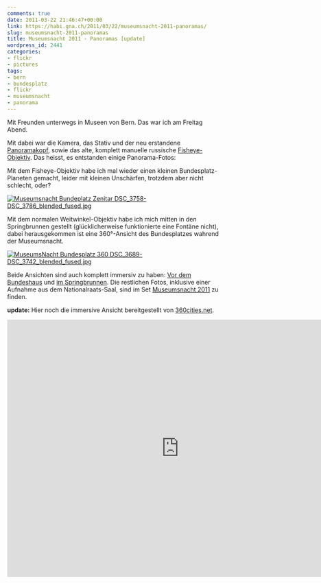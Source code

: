 ```yaml
---
comments: true
date: 2011-03-22 21:46:47+00:00
link: https://habi.gna.ch/2011/03/22/museumsnacht-2011-panoramas/
slug: museumsnacht-2011-panoramas
title: Museumsnacht 2011 - Panoramas [update]
wordpress_id: 2441
categories:
- flickr
- pictures
tags:
- bern
- bundesplatz
- flickr
- museumsnacht
- panorama
---
```


Mit Freunden unterwegs in Museen von Bern.
Das war ich am Freitag Abend.

Mit dabei war die Kamera, das Stativ und der neu erstandene [Panoramakopf](http://www.panorama-hardware.de/), sowie das alte, komplett manuelle russische [Fisheye-Objektiv](http://www.kenrockwell.com/zenit/zenitar-16mm.htm). Das heisst, es entstanden einige Panorama-Fotos:

Mit dem Fisheye-Objektiv habe ich mal wieder einen kleinen Bundesplatz-Planeten gemacht, leider mit kleinen Unschärfen, trotzdem aber nicht schlecht, oder?

[![Museumsnacht Bundeplatz Zenitar DSC_3758-DSC_3786_blended_fused.jpg](https://habi.gna.ch/wp-content/uploads/2011/03/Museumsnacht-Bundeplatz-Zenitar-DSC_3758-DSC_3786_blended_fused-tm.jpg)](https://habi.gna.ch/wp-content/uploads/2011/03/Museumsnacht-Bundeplatz-Zenitar-DSC_3758-DSC_3786_blended_fused.jpg)

Mit dem normalen Weitwinkel-Objektiv habe ich mich mitten in den Springbrunnen gestellt (glücklicherweise funktionierte eine Fontäne nicht), dabei herausgekommen ist eine 360°-Ansicht des Bundesplatzes wahrend der Museumsnacht.

[![MuseumsNacht Bundesplatz 360 DSC_3689-DSC_3742_blended_fused.jpg](https://habi.gna.ch/wp-content/uploads/2011/03/MuseumsNacht-Bundesplatz-360-DSC_3689-DSC_3742_blended_fused-tm.jpg)](https://habi.gna.ch/wp-content/uploads/2011/03/MuseumsNacht-Bundesplatz-360-DSC_3689-DSC_3742_blended_fused.jpg)

Beide Ansichten sind auch komplett immersiv zu haben: [Vor dem Bundeshaus](https://habi.gna.ch/panoramas/museumsnacht_zenitar.html) und [im Springbrunnen](https://habi.gna.ch/panoramas/museumsnacht.html). Die restlichen Fotos, inklusive einer Aufnahme aus dem Nationalraats-Saal, sind im Set [Museumsnacht 2011](http://grobmotoriker.ch/fotos/index.php?type=sets&setId=72157626188865553) zu finden.

**update:**
Hier noch die immersive Ansicht bereitgestellt von [360cities.net](http://www.360cities.net/image/museumsnacht-bern-2011-bundesplatz#11.10,-15.20,70.0).

<iframe src="https://www.360cities.net/contributor_embed_iframe/e75f4a3d4d/museumsnacht-bern-2011-bundesplatz" width="800" height="600" frameborder="0" bgcolor="#000000" target="_blank" allowfullscreen webkitallowfullscreen mozallowfullscreen ></iframe>

